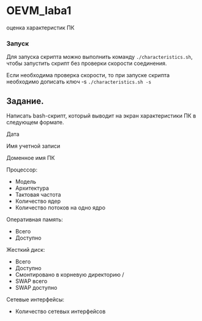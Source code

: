 # OEVM_laba1
оценка характеристик ПК

### Запуск
Для запуска скрипта можно выполнить команду ```./characteristics.sh```, чтобы запустить скрипт без проверки скорости соединения.

Если необходима проверка скорости, то при запуске скрипта необходимо дописать ключ -s ```./characteristics.sh -s```

## Задание.
Написать bash-скрипт, который выводит на экран характеристики ПК в
следующем формате.

Дата

Имя учетной записи

Доменное имя ПК

Процессор:
- Модель 
- Архитектура 
- Тактовая частота 
- Количество ядер 
- Количество потоков на одно ядро 

Оперативная память:
- Всего 
- Доступно 

Жесткий диск:
- Всего 
- Доступно 
- Смонтировано в корневую директорию /
- SWAP всего 
- SWAP доступно 

Сетевые интерфейсы:
- Количество сетевых интерфейсов 

